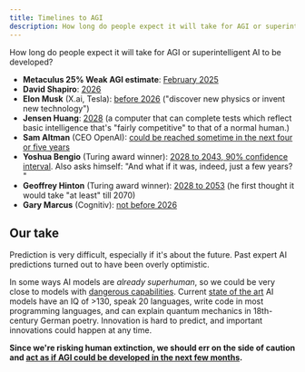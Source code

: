 ```yaml
---
title: Timelines to AGI
description: How long do people expect it will take for AGI or superintelligent AI to be developed?
---
```


How long do people expect it will take for AGI or superintelligent AI to be developed?

- **Metaculus 25% Weak AGI estimate**: [February 2025](https://www.metaculus.com/questions/3479/date-weakly-general-ai-is-publicly-known/)
- **David Shapiro**: [2026](https://www.youtube.com/watch?v=YXQ6OKSvzfc)
- **Elon Musk** (X.ai, Tesla): [before 2026](https://www.theverge.com/2023/11/29/23980877/new-york-times-dealbook-summit-elon-musk-bob-iger-david-zaslav) ("discover new physics or invent new technology")
- **Jensen Huang**: [2028](https://www.businessinsider.com/nvidia-ceo-jensen-huang-agi-ai-five-years-2023-11?international=true&r=US&IR=T) (a computer that can complete tests which reflect basic intelligence that's "fairly competitive" to that of a normal human.)
- **Sam Altman** (CEO OpenAI): [could be reached sometime in the next four or five years](https://time.com/6342827/ceo-of-the-year-2023-sam-altman/)
- **Yoshua Bengio** (Turing award winner): [2028 to 2043, 90% confidence interval](https://yoshuabengio.org/2023/08/12/personal-and-psychological-dimensions-of-ai-researchers-confronting-ai-catastrophic-risks/). Also asks himself: "And what if it was, indeed, just a few years? "
- **Geoffrey Hinton** (Turing award winner): [2028 to 2053](https://twitter.com/geoffreyhinton/status/1653687894534504451?lang=en) (he first thought it would take "at least" till 2070)
- **Gary Marcus** (Cognitiv): [not before 2026](https://twitter.com/GaryMarcus/status/1730003151971840419)

## Our take

Prediction is very difficult, especially if it's about the future.
Past expert AI predictions turned out to have been overly optimistic.

In some ways AI models are _already superhuman_, so we could be very close to models with [dangerous capabilities](/dangerous-capabilities).
Current [state of the art](/sota) AI models have an IQ of >130, speak 20 languages, write code in most programming languages, and can explain quantum mechanics in 18th-century German poetry.
Innovation is hard to predict, and important innovations could happen at any time.

**Since we're risking human extinction, we should err on the side of caution and [act as if AGI could be developed in the next few months](/urgency).**
